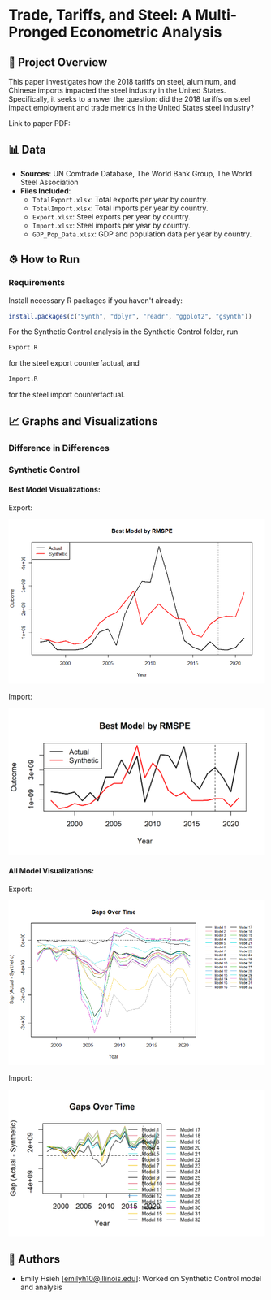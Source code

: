 # Trade, Tariffs, and Steel: A Multi-Pronged Econometric Analysis

## 📌 Project Overview

This paper investigates how the 2018 tariffs on steel, aluminum, and Chinese imports impacted the steel industry in the United States. Specifically, it seeks to answer the question: did the 2018 tariffs on steel impact employment and trade metrics in the United States steel industry?

Link to paper PDF:

## 📊 Data

- **Sources**: UN Comtrade Database, The World Bank Group, The World Steel Association
- **Files Included**:
  - `TotalExport.xlsx`: Total exports per year by country.
  - `TotalImport.xlsx`: Total imports per year by country.
  - `Export.xlsx`: Steel exports per year by country.
  - `Import.xlsx`: Steel imports per year by country.
  - `GDP_Pop_Data.xlsx`: GDP and population data per year by country.

## ⚙️ How to Run

### Requirements

Install necessary R packages if you haven't already:

```r
install.packages(c("Synth", "dplyr", "readr", "ggplot2", "gsynth"))
```

For the Synthetic Control analysis in the Synthetic Control folder, run
```r
Export.R
```

for the steel export counterfactual, and
```r
Import.R
```

for the steel import counterfactual.

## 📈 Graphs and Visualizations

### Difference in Differences

### Synthetic Control

#### Best Model Visualizations:

Export:

![Best Model Export](Synthetic%20Control/Best%20Model%20(Export).png)

Import:

![Best Model Import](Synthetic%20Control/Best%20Model%20(Import).png)

#### All Model Visualizations:

Export:

![Best Model Export](Synthetic%20Control/All%20Models%20(Export).png)

Import:

![Best Model Import](Synthetic%20Control/All%20Models%20(Import).png)

## 👥 Authors

- Emily Hsieh [emilyh10@illinois.edu]: Worked on Synthetic Control model and analysis